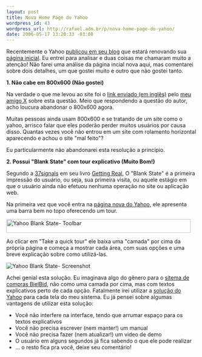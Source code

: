 ```yaml
--- 
layout: post
title: Nova Home Page do Yahoo
wordpress_id: 43
wordpress_url: http://rafael.adm.br/p/nova-home-page-do-yahoo/
date: 2006-05-17 13:20:33 -03:00
---
```

Recentemente o Yahoo <a target="_blank" title="Ver o post (nova janela)" href="http://www.ysearchblog.com/archives/000304.html">publicou em seu blog</a> que estará renovando sua <a title="Visitar o Preview (nova janela)" target="_blank" href="http://www.yahoo.com/preview">página inicial</a>. Eu entrei para analisar e duas coisas me chamaram muito a atenção! Não farei uma análise da página incial nova aqui, mas comentarei sobre dois detalhes, um que gostei muito e outro que não gostei tanto.

<strong>1. Não cabe em 800x600 (Não gostei)
</strong>

Na verdade o que me levou ao site foi o <a target="_blank" title="Ver o Post (nova janela)" href="http://www.skeymedia.com/programming/xhtml-and-css/is-it-time-to-abandon-800x600/index.html">link enviado (em inglês)</a>  pelo <a title="Visitar o blog do X (nova janela)" target="_blank" href="http://resistro.multiply.com/">meu amigo X</a> sobre esta questão. Meio que respondendo a questão do autor, acho loucura abandonar o 800x600 agora.

Muitas pessoas ainda usam 800x600 e se tratando de um site como o yahoo, arrisco falar que eles poderão perder muitos usuários por causa disso. Quantas vezes você não entrou em um site com rolamento horizontal aparecendo e achou o site "mal feito"?

Eu particularmente não abandonarei esta resolução a princípio.

<strong>2. Possui "Blank State" com tour explicativo (Muito Bom!)</strong>

Segundo a <a title="Visitar o site (nova janela)" target="_blank" href="http://37signals.com">37signals</a> em seu livro <a title="Visitar o site do livro (nova janela)" target="_blank" href="https://gettingreal.37signals.com/">Getting Real</a>, O "Blank State" é a primeira impressão do usuário, ou seja, sua primeira visita, ou aquele estágio em que o usuário ainda não efetuou nenhuma operação no site ou aplicação web.

Na primeira vez que você entra na <a target="_blank" title="Ver o preview (nova janela)" href="http://www.yahoo.com/preview">página nova do Yahoo</a>, ele apresenta uma barra bem no topo oferecendo um tour.

<img width="486" height="36" id="image42" alt="Yahoo Blank State- Toolbar" src="http://rafael.adm.br/wp-content/uploads/2006/05/yahho_blank_state-toolbar.png" />

Ao clicar em "Take a quick tour" ele baixa uma "camada" por cima da própria página e começa a mostrar cada área, com suas opções e uma breve explicação sobre como utilizá-las.

<img id="image44" alt="Yahoo Blank State- Screenshot" src="http://rafael.adm.br/wp-content/uploads/2006/05/yahoo_blank_state-full.png" />

Achei genial esta solução. Eu imaginava algo do gênero para o <a title="Visitar o site do BielBid (nova janela)" target="_blank" href="http://bielbid.com.br">sitema de compras BielBid</a>, não como uma camada por cima, mas com textos explicativos perto de cada opção. Fatalmente irei utilizar a <a title="Visitar o preview (nova janela)" target="_blank" href="http://www.yahoo.com/preview">solução do Yahoo</a> para cada tela do meu sistema.
Eu já pensei sobre algumas vantagens de utilizar esta solução:
<ul>
	<li>Você não interfere na interface, tendo que arrumar espaço para os textos explicativos</li>
	<li>Você não precisa escrever (nem manter!) um manual</li>
	<li>Você não precisa fazer (nem atualizar!) um video de demo</li>
	<li>O usuário em alguns segundos já fica sabendo o que ele pode realizar</li>
	<li>... o resto fica pra você, deixe seu comentário!</li>
</ul>
